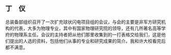 ## 丁　仪

总装备部组织召开了一次扩充球状闪电项目组的会议，与会的主要是非军方研究机构的代表，大多为物理专业，其中有国家物理研究院的领导，还有几所著名高等学府的物理系主任。会议的主持者把从他们那里收集到的一打表格交给我们，这是他们提出的人选的资料，包括他们从事的专业和研究成果的简介。我和许大校看完后都不满意。